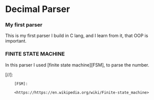# Decimal Parser
### My first parser
This is my first parser I build in C lang, and I learn from it, that OOP is important.
### FINITE STATE MACHINE
In this parser I used [finite state machine][FSM], to parse the number.


[//]:

        [FSM]:

        <https://https://en.wikipedia.org/wiki/Finite-state_machine>
